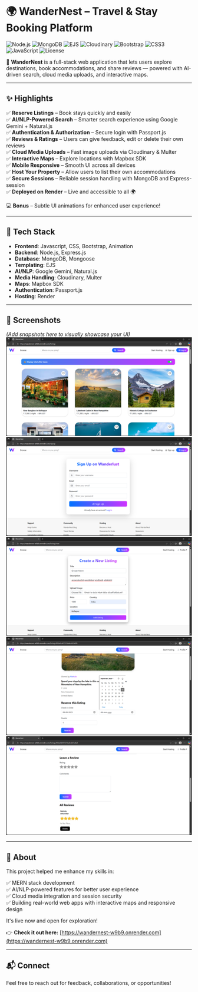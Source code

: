 # 🌍 WanderNest – Travel & Stay Booking Platform

![Node.js](https://img.shields.io/badge/Backend-Node.js-green)
![MongoDB](https://img.shields.io/badge/Database-MongoDB-brightgreen)
![EJS](https://img.shields.io/badge/Templating-EJS-orange)
![Cloudinary](https://img.shields.io/badge/Media-Cloudinary-blue)
![Bootstrap](https://img.shields.io/badge/Frontend-Bootstrap-purple)
![CSS3](https://img.shields.io/badge/Style-CSS3-blueviolet)
![JavaScript](https://img.shields.io/badge/Script-JavaScript-yellow)
![License](https://img.shields.io/badge/License-MIT-lightgrey)


🚀 **WanderNest** is a full-stack web application that lets users explore destinations, book accommodations, and share reviews — powered with AI-driven search, cloud media uploads, and interactive maps.

---

## ✨ Highlights

✅ **Reserve Listings** – Book stays quickly and easily  
✅ **AI/NLP-Powered Search** – Smarter search experience using Google Gemini + Natural.js  
✅ **Authentication & Authorization** – Secure login with Passport.js  
✅ **Reviews & Ratings** – Users can give feedback, edit or delete their own reviews  
✅ **Cloud Media Uploads** – Fast image uploads via Cloudinary & Multer  
✅ **Interactive Maps** – Explore locations with Mapbox SDK  
✅ **Mobile Responsive** – Smooth UI across all devices  
✅ **Host Your Property** – Allow users to list their own accommodations  
✅ **Secure Sessions** – Reliable session handling with MongoDB and Express-session  
✅ **Deployed on Render** – Live and accessible to all 🌍

💻 **Bonus** – Subtle UI animations for enhanced user experience!

---

## 🧰 Tech Stack
- **Frontend**: Javascript, CSS, Bootstrap, Animation 
- **Backend**: Node.js, Express.js  
- **Database**: MongoDB, Mongoose  
- **Templating**: EJS  
- **AI/NLP**: Google Gemini, Natural.js  
- **Media Handling**: Cloudinary, Multer  
- **Maps**: Mapbox SDK  
- **Authentication**: Passport.js  
- **Hosting**: Render

---

## 📸 Screenshots

_(Add snapshots here to visually showcase your UI)_  
![WanderNest Listing page](public/images/listingPage.png) 
![Login/Signup Page](public/images/signup.png) 
![Hosting page](public/images/hosting.png) 
![Booking Page](public/images/booking.png)  
![Review Section](public/images/review.png)

---

## 📄 About

This project helped me enhance my skills in:

✅ MERN stack development  
✅ AI/NLP-powered features for better user experience  
✅ Cloud media integration and session security  
✅ Building real-world web apps with interactive maps and responsive design

It's live now and open for exploration!

👉 **Check it out here:** [https://wandernest-w9b9.onrender.com](https://wandernest-w9b9.onrender.com)

---

## 📬 Connect

Feel free to reach out for feedback, collaborations, or opportunities!
